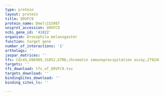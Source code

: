 ```yaml
---
type: protein
layout: protein
title: Q9VFC9
protein_name: Dmel\CG3987
uniprot_accession: Q9VFC9
ncbi_gene_id: '41822'
organism: Drosophila melanogaster
function: target gene
number_of_interactions: '1'
orthologs: ''
jaspar_matrices: ''
tfs: Cdc45,O96989,31052,GTRD,chromatin immunoprecipitation assay,27924024%5Buid%5D,No
targets: ''
tfs_download: tfs_of_Q9VFC9.tsv
targets_download: ''
bindingSites_download: ''
binding_sites_ls: ''

---
```

